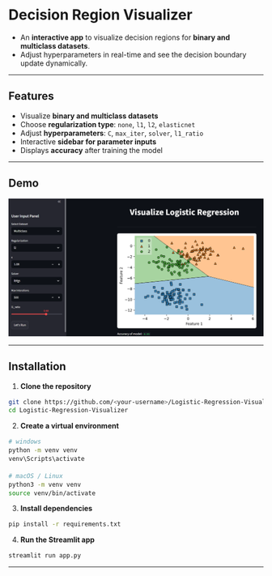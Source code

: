 # Decision Region Visualizer

- An **interactive app** to visualize  decision regions for **binary and multiclass datasets**.  
- Adjust hyperparameters in real-time and see the decision boundary update dynamically.

---

## Features

- Visualize **binary and multiclass datasets**  
- Choose **regularization type**: `none`, `l1`, `l2`, `elasticnet`  
- Adjust **hyperparameters**: `C`, `max_iter`, `solver`, `l1_ratio`  
- Interactive **sidebar for parameter inputs**  
- Displays **accuracy** after training the model  

---

## Demo

![App Screenshot](images/result.png)  

---

## Installation

1. **Clone the repository**
```bash
git clone https://github.com/<your-username>/Logistic-Regression-Visualizer.git
cd Logistic-Regression-Visualizer
```

2. **Create a virtual environment**
```bash
# windows
python -m venv venv
venv\Scripts\activate

# macOS / Linux
python3 -m venv venv
source venv/bin/activate
```

3. **Install dependencies**
```bash
pip install -r requirements.txt
```

4. **Run the Streamlit app**
```bash
streamlit run app.py
```

---

